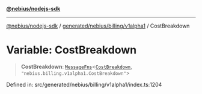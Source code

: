 [**@nebius/nodejs-sdk**](../../../../../README.md)

---

[@nebius/nodejs-sdk](../../../../../README.md) / [generated/nebius/billing/v1alpha1](../README.md) / CostBreakdown

# Variable: CostBreakdown

> **CostBreakdown**: [`MessageFns`](../../../../../runtime/protos/core/interfaces/MessageFns.md)\<[`CostBreakdown`](../interfaces/CostBreakdown.md), `"nebius.billing.v1alpha1.CostBreakdown"`\>

Defined in: src/generated/nebius/billing/v1alpha1/index.ts:1204

